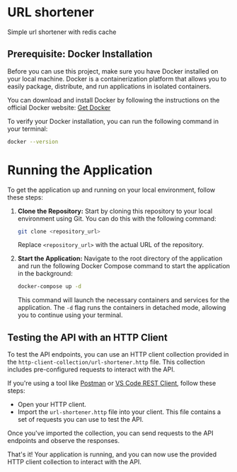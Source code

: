 # URL shortener
Simple url shortener with redis cache

## Prerequisite: Docker Installation

Before you can use this project, make sure you have Docker installed on your local machine. Docker is a containerization platform that allows you to easily package, distribute, and run applications in isolated containers.

You can download and install Docker by following the instructions on the official Docker website: [Get Docker](https://www.docker.com/get-started)

To verify your Docker installation, you can run the following command in your terminal:

```sh
docker --version
```


# Running the Application

To get the application up and running on your local environment, follow these steps:

1. **Clone the Repository:** Start by cloning this repository to your local environment using Git. You can do this with the following command:

    ```sh
    git clone <repository_url>
    ```

   Replace `<repository_url>` with the actual URL of the repository.


2. **Start the Application:** Navigate to the root directory of the application and run the following Docker Compose command to start the application in the background:

    ```sh
    docker-compose up -d
    ```

   This command will launch the necessary containers and services for the application. The `-d` flag runs the containers in detached mode, allowing you to continue using your terminal.


## Testing the API with an HTTP Client

   To test the API endpoints, you can use an HTTP client collection provided in the `http-client-collection/url-shortener.http` file. This collection includes pre-configured requests to interact with the API.

   If you're using a tool like [Postman](https://www.postman.com/) or [VS Code REST Client](https://marketplace.visualstudio.com/items?itemName=humao.rest-client), follow these steps:

   - Open your HTTP client.
   - Import the `url-shortener.http` file into your client. This file contains a set of requests you can use to test the API.

   Once you've imported the collection, you can send requests to the API endpoints and observe the responses.

That's it! Your application is running, and you can now use the provided HTTP client collection to interact with the API.